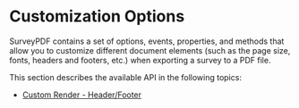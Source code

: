 # Customization Options


SurveyPDF contains a set of options, events, properties, and methods that allow you to customize different document elements (such as the page size, fonts, headers and footers, etc.) when exporting a survey to a PDF file.

<!-- Support of SurveyJS widgets and your own custom adorners  
Customizable font and sizes of page and markdown text  
Ability to draw header and footer with logo and company information   -->

This section describes the available API in the following topics:

<!-- * [SurveyPDF Options](Customization-SurveyPDF-Options) -->
<!-- * [Change Fonts](Customization-Change-Fonts) -->
* [Custom Render - Header/Footer](Pdf-Export?id=Customization-CustomRender-HeaderFooter)
<!-- * [Custom Render - Question Elements](Customization-CustomRender-QuestionElements) -->

